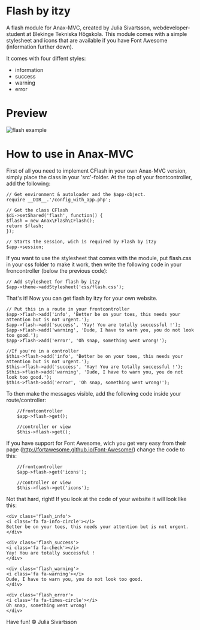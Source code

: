 Flash by itzy
=====

A flash module for Anax-MVC, created by Julia Sivartsson, webdeveloper-student at Blekinge Tekniska Högskola.
This module comes with a simple stylesheet and icons that are available if you have Font Awesome (information further down).

It comes with four diffent styles:
- information
- success
- warning
- error

Preview
=====

![flash example](http://i60.tinypic.com/f1a52f.png)


How to use in Anax-MVC
=====

First of all you need to implement CFlash in your own Anax-MVC version, simply place the class in your 'src'-folder.
At the top of your frontcontroller, add the following:

    // Get environment & autoloader and the $app-object.
    require __DIR__.'/config_with_app.php';

    // Get the class CFlash
    $di->setShared('flash', function() {
    $flash = new Anax\Flash\CFlash();
    return $flash;
    });

    // Starts the session, wich is required by Flash by itzy
    $app->session;

If you want to use the stylesheet that comes with the module, put flash.css in your css folder to make it work, then write the following code in your froncontroller (below the previous code):

    // Add stylesheet for flash by itzy
    $app->theme->addStylesheet('css/flash.css');
    
    
That's it!
Now you can get flash by itzy for your own website.


    // Put this in a route in your frontcontroller
    $app->flash->add('info', 'Better be on your toes, this needs your attention but is not urgent.');
    $app->flash->add('success', 'Yay! You are totally successful !');
    $app->flash->add('warning', 'Dude, I have to warn you, you do not look too good.');
    $app->flash->add('error', 'Oh snap, something went wrong!');
    
    //If you're in a controller
    $this->flash->add('info', 'Better be on your toes, this needs your attention but is not urgent.');
    $this->flash->add('success', 'Yay! You are totally successful !');
    $this->flash->add('warning', 'Dude, I have to warn you, you do not look too good.');
    $this->flash->add('error', 'Oh snap, something went wrong!');
    
To then make the messages visible, add the following code inside your route/controller:

        //frontcontroller
        $app->flash->get();
        
        //controller or view
        $this->flash->get();
        
If you have support for Font Awesome, wich you get very easy from their page (http://fortawesome.github.io/Font-Awesome/) change the code to this:

        //frontcontroller
        $app->flash->get('icons');
        
        //controller or view
        $this->flash->get('icons');
        
Not that hard, right!
If you look at the code of your website it will look like this:

    <div class='flash_info'>
    <i class='fa fa-info-circle'></i>
    Better be on your toes, this needs your attention but is not urgent.
    </div>
    
    <div class='flash_success'>
    <i class='fa fa-check'></i>
    Yay! You are totally successful !
    </div>
    
    <div class='flash_warning'>
    <i class='fa fa-warning'></i>
    Dude, I have to warn you, you do not look too good.
    </div>
    
    <div class='flash_error'>
    <i class='fa fa-times-circle'></i>
    Oh snap, something went wrong!
    </div>
    
    
Have fun!
© Julia Sivartsson

